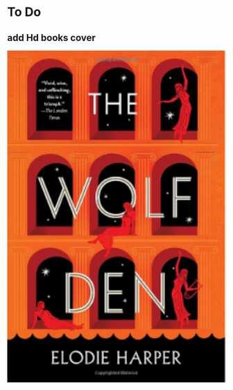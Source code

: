 # To Do

## add Hd books cover

<img alt="React Native " src="./assets/Images/5.png" width="1050"/>
